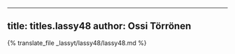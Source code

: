 
---
title: titles.lassy48
author: Ossi Törrönen
---
{% translate_file _lassyt/lassy48/lassy48.md %}